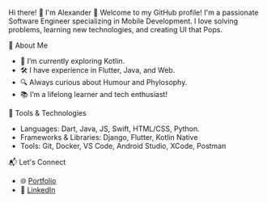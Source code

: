   Hi there! 👋 I'm Alexander
🌟 Welcome to my GitHub profile! I'm a passionate Software Engineer specializing in Mobile Development. I love solving problems, learning new technologies, and creating UI that Pops.

🚀 About Me
- 🌱 I’m currently exploring Kotlin.
- 🛠️ I have experience in Flutter, Java, and Web.
- 🔍 Always curious about Humour and Phylosophy.
- 📚 I’m a lifelong learner and tech enthusiast!

🔨 Tools & Technologies
- Languages: Dart, Java, JS, Swift, HTML/CSS, Python.
- Frameworks & Libraries: Django, Flutter, Kotlin Native
- Tools: Git, Docker, VS Code, Android Studio, XCode, Postman

📬 Let's Connect
- 🌐 [Portfolio](https://www.behance.net/alexaksonov2)
- 💼 [LinkedIn](https://www.linkedin.com/in/alexander-aksonov-iv/)

<!---
AlexEduV/AlexEduV is a ✨ special ✨ repository because its `README.md` (this file) appears on your GitHub profile.
You can click the Preview link to take a look at your changes.
--->
